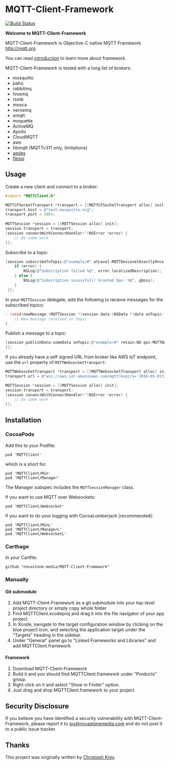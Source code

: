 # MQTT-Client-Framework 

[![Build Status](https://travis-ci.org/novastone-media/MQTT-Client-Framework.svg?branch=master)](https://travis-ci.org/novastone-media/MQTT-Client-Framework)

**Welcome to MQTT-Client-Framework**

MQTT-Client-Framework is Objective-C native MQTT Framework http://mqtt.org

You can read [introduction](http://www.hivemq.com/blog/mqtt-client-library-encyclopedia-mqtt-client-framework) to learn more about framework.

MQTT-Client-Framework is tested with a long list of brokers:

* mosquitto
* paho
* rabbitmq
* hivemq
* rsmb
* mosca
* vernemq
* emqtt
* moquette
* ActiveMQ
* Apollo
* CloudMQTT
* aws
* hbmqtt (MQTTv311 only, limitations)
* [aedes](https://github.com/mcollina/aedes) 
* [flespi](https://flespi.com/mqtt-broker) 

## Usage

Create a new client and connect to a broker:

```objective-c
#import "MQTTClient.h"

MQTTCFSocketTransport *transport = [[MQTTCFSocketTransport alloc] init];
transport.host = @"test.mosquitto.org";
transport.port = 1883;
    
MQTTSession *session = [[MQTTSession alloc] init];
session.transport = transport;
[session connectWithConnectHandler:^(NSError *error) {
	// Do some work
}];
```

Subscribe to a topic:

```objective-c
[session subscribeToTopic:@"example/#" atLevel:MQTTQosLevelExactlyOnce subscribeHandler:^(NSError *error, NSArray<NSNumber *> *gQoss) {
    if (error) {
        NSLog(@"Subscription failed %@", error.localizedDescription);
    } else {
        NSLog(@"Subscription sucessfull! Granted Qos: %@", gQoss);
    }
 }];

```

In your `MQTTSession` delegate, add the following to receive messages for the subscribed topics:

```objective-c
- (void)newMessage:(MQTTSession *)session data:(NSData *)data onTopic:(NSString *)topic qos:(MQTTQosLevel)qos retained:(BOOL)retained mid:(unsigned int)mid {
    // New message received in topic
}
```

Publish a message to a topic:

```objective-c
[session publishData:someData onTopic:@"example/#" retain:NO qos:MQTTQosLevelAtMostOnce publishHandler:^(NSError *error) {
}];
```

If you already have a self signed URL from broker like AWS IoT endpoint, use the `url` property of `MQTTWebsocketTransport`:
```objective-c
MQTTWebsocketTransport *transport = [[MQTTWebsocketTransport alloc] init];
transport.url = @"wss://aws.iot-amazonaws.com/mqtt?expiry='2018-05-01T23:12:32.950Z'"

MQTTSession *session = [[MQTTSession alloc] init];
session.transport = transport;
[session connectWithConnectHandler:^(NSError *error) {
    // Do some work
}];
```

## Installation

### CocoaPods 

Add this to your Podfile:

```
pod 'MQTTClient'
```
which is a short for:

```
pod 'MQTTClient/Min'
pod 'MQTTClient/Manager'
```

The Manager subspec includes the `MQTTSessionManager` class.

If you want to use MQTT over Websockets:

```
pod 'MQTTClient/Websocket'
```

If you want to do your logging with CocoaLumberjack (recommended):

```
pod 'MQTTClient/MinL'
pod 'MQTTClient/ManagerL'
pod 'MQTTClient/WebsocketL'
```

### Carthage

In your Cartfile:

```
github "novastone-media/MQTT-Client-Framework"
```

### Manually

#### Git submodule

1. Add MQTT-Client-Framework as a git submodule into your top-level project directory or simply copy whole folder
2. Find MQTTClient.xcodeproj and drag it into the file navigator of your app project.
3. In Xcode, navigate to the target configuration window by clicking on the blue project icon, and selecting the application target under the "Targets" heading in the sidebar.
4. Under "General" panel go to "Linked Frameworks and Libraries" and add MQTTClient.framework

#### Framework

1. Download MQTT-Client-Framework
2. Build it and you should find MQTTClient.framework under "Products" group.
3. Right click on it and select "Show in Finder" option.
4. Just drag and drop MQTTClient.framework to your project

## Security Disclosure

If you believe you have identified a security vulnerability with MQTT-Client-Framework, please report it to ios@novastonemedia.com and do not post it to a public issue tracker.

## Thanks

This project was originally written by [Christoph Krey](https://github.com/ckrey).
